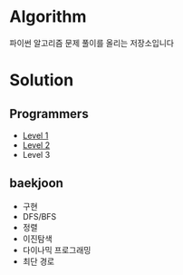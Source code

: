# Algorithm
파이썬 알고리즘 문제 풀이를 올리는 저장소입니다

# Solution

## Programmers
- [Level 1](https://github.com/jaeeun49/Algorithm/tree/main/programmers/Level%201)
- [Level 2](https://github.com/jaeeun49/Algorithm/tree/main/programmers/Level%202)
- Level 3 

## baekjoon
- 구현
- DFS/BFS
- 정렬
- 이진탐색
- 다이나믹 프로그래밍
- 최단 경로
